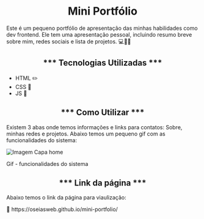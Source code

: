 <h1 align="center">Mini Portfólio</h1>

Este é um pequeno portfólio de apresentação das minhas habilidades como dev frontend. Ele tem uma apresentação pessoal, incluindo resumo breve sobre mim, redes sociais e lista de projetos. 💻📰✨

<h2 align="center">*** Tecnologias Utilizadas ***</h2>
<ul>
    <li>HTML ✏️</li>
    <li>CSS 🎨</li>
    <li>JS 🧐</li>
</ul>

<h2 align="center">*** Como Utilizar ***</h2>
<p>Existem 3 abas onde temos informações e links para contatos: Sobre, minhas redes e projetos. Abaixo temos um pequeno gif com as funcionalidades do sistema:</p>

<img src="./src/imagens/animacao.gif" alt="Imagem Capa home" title="Tech Brasil"><p>Gif - funcionalidades do sistema</p>

<h2 align="center">*** Link da página ***</h2>
<p>Abaixo temos o link da página para viaulização:</p>
🔗 https://oseiasweb.github.io/mini-portfolio/